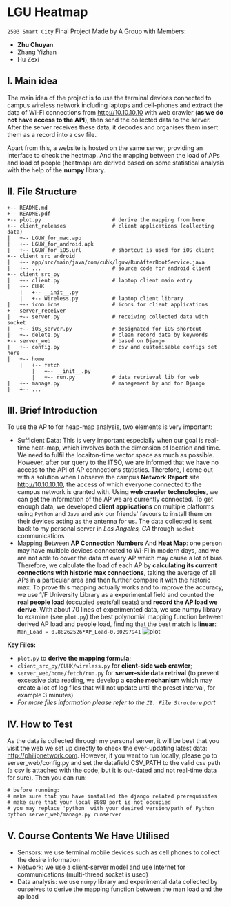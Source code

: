 # LGU Heatmap


```2503 Smart City``` Final Project Made by A Group with Members:
* **Zhu Chuyan**
* Zhang Yizhan
* Hu Zexi

## I. Main idea
The main idea of the project is to use the terminal devices connected to campus wireless network
including laptops and cell-phones and extract the data of Wi-Fi connections from
http://10.10.10.10 with web crawler (**as we do not have access to the API**), then send the collected data to the server. After the server
receives these data, it decodes and organises them insert them as a record into a csv file.

Apart from this, a website is hosted on the same server, providing an interface to check the heatmap.
And the mapping between the load of APs and load of people (heatmap) are derived
based on some statistical analysis with the help of the **numpy** library.

## II. File Structure
```shell
+-- README.md
+-- README.pdf
+-- plot.py                       # derive the mapping from here
+-- client_releases               # client applications (collecting data)
|   +-- LGUW_for_mac.app
|   +-- LGUW_for_android.apk
|   +-- LGUW_for_iOS.url          # shortcut is used for iOS client
+-- client_src_android
|   +-- app/src/main/java/com/cuhk/lguw/RunAfterBootService.java
|   +-- ...                       # source code for android client
+-- client_src_py
|   +-- client.py                 # laptop client main entry
|   +-- CUHK
    |   +-- __init__.py
    |   +-- Wireless.py           # laptop client library
|   +-- icon.icns                 # icons for client applications
+-- server_receiver
|   +-- server.py                 # receiving collected data with socket
|   +-- iOS_server.py             # designated for iOS shortcut
|   +-- delete.py                 # clean record data by keywords
+-- server_web                    # based on Django
|   +-- config.py                 # csv and customisable configs set here
|   +-- home
    |   +-- fetch
        |   +-- __init__.py
        |   +-- run.py            # data retrieval lib for web
|   +-- manage.py                 # management by and for Django
|   +-- ...
```
## III. Brief Introduction
To use the AP to for heap-map analysis, two elements is very important:
* Sufficient Data:
This is very important especially when our goal is real-time heat-map, which
involves both the dimension of location and time. We need to fulfil the locaiton-time vector space as much
as possible. However, after our query to the ITSO, we are informed that we have no access
to the API of AP connections statistics. Therefore, I come out with a solution when I observe
the campus **Network Report** site http://10.10.10.10, the access of which everyone connected to
the campus network is granted with. Using **web crawler technologies**, we can get the information of
the AP we are currently connected. To get enough data, we developed **client applications** on multiple
platforms using ```Python``` and ```Java``` and ask our friends' favours to install them on their devices
acting as the antenna for us. The data collected is sent back to my personal server in *Los Angeles, CA* through
```socket``` communications
* Mapping Between **AP Connection Numbers** And **Heat Map**: one person may have multiple
devices connected to Wi-Fi in modern days, and we are not able to cover the data of every AP
which may cause a lot of bias. Therefore, we calculate the load of each AP by **calculating its
current connections with historic max connections**, taking the average of all APs in a particular
area and then further compare it with the historic max. To prove this mapping actually works and to
improve the accuracy, we use 1/F University Library as a experimental field and counted the **real people
load** (occupied seats/all seats) and **record the AP load we derive**. With about 70 lines of experimented data,
we use numpy library to examine (see ```plot.py```) the best polynomial mapping function between derived AP load and people load,
finding that the best match is **linear**: ```Man_Load = 0.88262526*AP_Load-0.00297941```
![plot](plot_max.png)

**Key Files:**
* ```plot.py``` to **derive the mapping formula**;
* ```client_src_py/CUHK/wireless.py``` for **client-side web crawler**;
* ```server_web/home/fetch/run.py``` for **server-side data retrival** (to prevent excessive data reading, we develop a **cache mechanism** which may create a lot of log files that will not update until the preset interval, for example 3 minutes)
* *For more files information please refer to the ```II. File Structure``` part*

## IV. How to Test
As the data is collected through my personal server, it will be best that you visit the web we
set up directly to check the ever-updating latest data: http://philipnetwork.com. However, if you want to run locally, please go to server_web/config.py
and set the datafield CSV_PATH to the valid csv path (a csv is attached with the code, but it is out-dated and not real-time data for sure). Then you can run:
```shell
# before running:
# make sure that you have installed the django related prerequisites
# make sure that your local 8080 port is not occupied
# you may replace 'python' with your desired version/path of Python
python server_web/manage.py runserver
```
## V. Course Contents We Have Utilised
* Sensors: we use terminal mobile devices such as cell phones to collect the desire information
* Network: we use a client-server model and use Internet for communications (multi-thread socket is used)
* Data analysis: we use ```numpy``` library and experimental data collected by ourselves to derive the mapping function between the man load and the ap load
